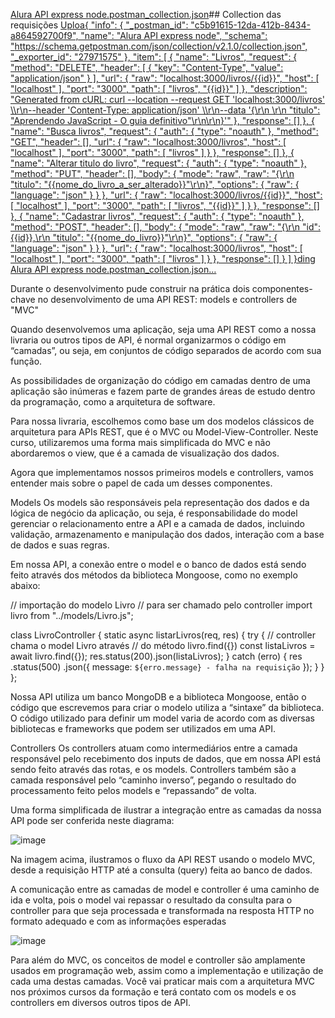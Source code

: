 [Alura API express node.postman_collection.json](https://github.com/user-attachments/files/18856920/Alura.API.express.node.postman_collection.json)## Collection das requisições
[Uploa{
	"info": {
		"_postman_id": "c5b91615-12da-412b-8434-a864592700f9",
		"name": "Alura API express node",
		"schema": "https://schema.getpostman.com/json/collection/v2.1.0/collection.json",
		"_exporter_id": "27971575"
	},
	"item": [
		{
			"name": "Livros",
			"request": {
				"method": "DELETE",
				"header": [
					{
						"key": "Content-Type",
						"value": "application/json"
					}
				],
				"url": {
					"raw": "localhost:3000/livros/{{id}}",
					"host": [
						"localhost"
					],
					"port": "3000",
					"path": [
						"livros",
						"{{id}}"
					]
				},
				"description": "Generated from cURL: curl --location --request GET 'localhost:3000/livros' \\\r\n--header 'Content-Type: application/json' \\\r\n--data '{\r\n    \r\n    \"titulo\": \"Aprendendo JavaScript - O guia definitivo\"\r\n\r\n}'"
			},
			"response": []
		},
		{
			"name": "Busca livros",
			"request": {
				"auth": {
					"type": "noauth"
				},
				"method": "GET",
				"header": [],
				"url": {
					"raw": "localhost:3000/livros",
					"host": [
						"localhost"
					],
					"port": "3000",
					"path": [
						"livros"
					]
				}
			},
			"response": []
		},
		{
			"name": "Alterar titulo do livro",
			"request": {
				"auth": {
					"type": "noauth"
				},
				"method": "PUT",
				"header": [],
				"body": {
					"mode": "raw",
					"raw": "{\r\n    \"titulo\": \"{{nome_do_livro_a_ser_alterado}}\"\r\n}",
					"options": {
						"raw": {
							"language": "json"
						}
					}
				},
				"url": {
					"raw": "localhost:3000/livros/{{id}}",
					"host": [
						"localhost"
					],
					"port": "3000",
					"path": [
						"livros",
						"{{id}}"
					]
				}
			},
			"response": []
		},
		{
			"name": "Cadastrar livros",
			"request": {
				"auth": {
					"type": "noauth"
				},
				"method": "POST",
				"header": [],
				"body": {
					"mode": "raw",
					"raw": "{\r\n    \"id\": {{id}},\r\n    \"titulo\": \"{{nome_do_livro}}\"\r\n}",
					"options": {
						"raw": {
							"language": "json"
						}
					}
				},
				"url": {
					"raw": "localhost:3000/livros",
					"host": [
						"localhost"
					],
					"port": "3000",
					"path": [
						"livros"
					]
				}
			},
			"response": []
		}
	]
}ding Alura API express node.postman_collection.json…]()



Durante o desenvolvimento pude construir na prática dois componentes-chave no desenvolvimento de uma API REST: models e controllers de "MVC"

Quando desenvolvemos uma aplicação, seja uma API REST como a nossa livraria ou outros tipos de API, é normal organizarmos o código em “camadas”, ou seja, em conjuntos de código separados de acordo com sua função.

As possibilidades de organização do código em camadas dentro de uma aplicação são inúmeras e fazem parte de grandes áreas de estudo dentro da programação, como a arquitetura de software.

Para nossa livraria, escolhemos como base um dos modelos clássicos de arquitetura para APIs REST, que é o MVC ou Model-View-Controller. Neste curso, utilizaremos uma forma mais simplificada do MVC e não abordaremos o view, que é a camada de visualização dos dados.

Agora que implementamos nossos primeiros models e controllers, vamos entender mais sobre o papel de cada um desses componentes.

Models
Os models são responsáveis pela representação dos dados e da lógica de negócio da aplicação, ou seja, é responsabilidade do model gerenciar o relacionamento entre a API e a camada de dados, incluindo validação, armazenamento e manipulação dos dados, interação com a base de dados e suas regras.

Em nossa API, a conexão entre o model e o banco de dados está sendo feito através dos métodos da biblioteca Mongoose, como no exemplo abaixo:

// importação do modelo Livro
// para ser chamado pelo controller
import livro from "../models/Livro.js";

class LivroController {
  static async listarLivros(req, res) {
   try {
    // controller chama o model Livro através
    // do método livro.find({})
     const listaLivros = await livro.find({});
     res.status(200).json(listaLivros);
   } catch (erro) {
     res
       .status(500)
       .json({ message: `${erro.message} - falha na requisição` });
   }
 }
};

Nossa API utiliza um banco MongoDB e a biblioteca Mongoose, então o código que escrevemos para criar o modelo utiliza a “sintaxe” da biblioteca. O código utilizado para definir um model varia de acordo com as diversas bibliotecas e frameworks que podem ser utilizados em uma API.

Controllers
Os controllers atuam como intermediários entre a camada responsável pelo recebimento dos inputs de dados, que em nossa API está sendo feito através das rotas, e os models. Controllers também são a camada responsável pelo “caminho inverso”, pegando o resultado do processamento feito pelos models e “repassando” de volta.

Uma forma simplificada de ilustrar a integração entre as camadas da nossa API pode ser conferida neste diagrama:

![image](https://github.com/user-attachments/assets/f3c56380-89bb-4179-9936-e0b68122a402)

Na imagem acima, ilustramos o fluxo da API REST usando o modelo MVC, desde a requisição HTTP até a consulta (query) feita ao banco de dados.

A comunicação entre as camadas de model e controller é uma caminho de ida e volta, pois o model vai repassar o resultado da consulta para o controller para que seja processada e transformada na resposta HTTP no formato adequado e com as informações esperadas

![image](https://github.com/user-attachments/assets/30688cd5-531f-462a-b155-8149cacf586d)

Para além do MVC, os conceitos de model e controller são amplamente usados em programação web, assim como a implementação e utilização de cada uma destas camadas. Você vai praticar mais com a arquitetura MVC nos próximos cursos da formação e terá contato com os models e os controllers em diversos outros tipos de API.
